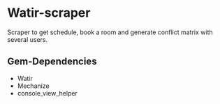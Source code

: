 # Watir-scraper
Scraper to get schedule, book a room and generate conflict matrix with several users.
## Gem-Dependencies
* Watir
* Mechanize
* console_view_helper
